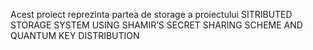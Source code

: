 Acest proiect reprezinta partea de storage a proiectului SITRIBUTED STORAGE SYSTEM USING SHAMIR’S SECRET SHARING SCHEME AND QUANTUM KEY DISTRIBUTION

